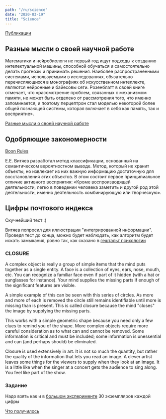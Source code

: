 ```yaml
---
path: "/ru/science"
date: "2020-03-19"
title: "Science"
---
```


[Публикации](/ru/science/publications)

## Разные мысли о своей научной работе

Математики и нейробиологи не первый год ищут подходы к созданию интелектуальной машины,
способной обучаться и самостоятельно делать прогнозы и принимать решения.
Наиболее распространенными системами, используемыми в исследованиях, обязательно перечисляющихся
в монографиях об искусственном интеллекте, являются нейронные и байесовы сети.
Розенблатт в своей книге отмечает, что &#171;рассмотрение проблем, связанных с механизмом памяти,
не может быть отделено от рассмотрения того, что именно запоминается, и поэтому перцептрон стал
моделью некоторой более общей познающей системы, которая включает в себя как память, так и восприятие&#187;.

[Разные мысли о своей научной работе](/science/roadmap)




## Одобряющие закономерности

[Boon Rules](https://sourceforge.net/projects/boonrules/)

Е.Е. Витяев разработал метод классификации, основанный на семантическом вероятностном выводе.
Метод, который не хранит объекты, но извлекает из них важную информацию достаточную для восстановления этих объектов.
В этом состоит первое принципиальное отличие активного восприятия:
&#171;Кроме воспроизводящей деятельности, легко в поведении человека заметить и другой род этой деятельности,
именно деятельность комбинирующую или творческую&#187;.


## Цифры почтового индекса

Скучнейший тест :)

Витяев попросил для иллюстрации "интегрированной информации".
Проведя тест до конца, можно будет наблюдать, как алгоритм будет искать замыкания, ровно так, как сказано в [гештальт психологии](http://daphne.palomar.edu/design/gestalt.html)

### CLOSURE

A complex object is really a group of simple items that the mind puts together as a single entity. A face is a collection of eyes, ears, nose, mouth, etc. You can recognize a familiar face even if part of it hidden (with a hat or sunglasses for instance). Your mind supplies the missing parts if enough of the significant features are visible.

A simple example of this can be seen with this series of circles. As more and more of each is removed the circle still remains identifiable until more is missing than is present. This is called closure because the mind "closes" the image by supplying the missing parts.

This works with a simple geometric shape because you need only a few clues to remind you of the shape. More complex objects require more careful consideration as to what can and cannot be removed. Some information is critical and must be included; some information is unessential and can (and perhaps should) be eliminated.


Closure is used extensively in art. It is not so much the quantity, but rather the quality of the information that lets you read an image. A clever artist leaves some things for the viewers to supply when they look at an image. It is a little like when the singer at a concert gets the audience to sing along. You feel like part of the show.

### Задание

Надо взять как и в [большом эксперименте](http://www.math.nsc.ru/AP/ScientificDiscovery/PDF/natural_classification_systematics_ontology.pdf) 30 экземпляров каждой цифры

[Что получилось](/science/postal-digits)
